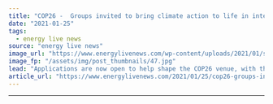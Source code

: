 ```yaml
---
title: "COP26 -  Groups invited to bring climate action to life in interactive setting"
date: "2021-01-25"
tags: 
  - energy live news
source: "energy live news"
image_url: "https://www.energylivenews.com/wp-content/uploads/2021/01/shutterstock_1751117720.jpg"
image_fp: "/assets/img/post_thumbnails/47.jpg"
lead: "Applications are now open to help shape the COP26 venue, with the chance to engage with key audiences and make a ‘real change’ in the fight against climate change"
article_url: "https://www.energylivenews.com/2021/01/25/cop26-groups-invited-to-bring-climate-action-to-life-in-interactive-setting/"
---
```


---
